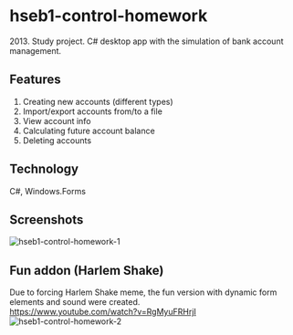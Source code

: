 # hseb1-control-homework
2013\. Study project. C# desktop app with the simulation of bank account management.
## Features
1. Creating new accounts (different types)
2. Import/export accounts from/to a file
3. View account info
4. Calculating future account balance
5. Deleting accounts
## Technology
C#, Windows.Forms
## Screenshots
![hseb1-control-homework-1](https://user-images.githubusercontent.com/6568251/167873193-2df57b29-3e8f-47f6-aefc-6b9d657b6928.png)
## Fun addon (Harlem Shake)
Due to forcing Harlem Shake meme, the fun version with dynamic form elements and sound were created.  
https://www.youtube.com/watch?v=RgMyuFRHrjI
![hseb1-control-homework-2](https://user-images.githubusercontent.com/6568251/167872323-00cfb4a5-b0ab-4c7c-ac4d-8a6b9634cb8b.png)
